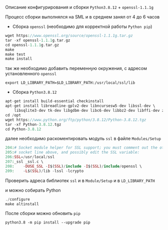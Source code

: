 Описание конфигурирования и сборки `Python3.8.12` + `openssl-1.1.1g`

Процесс сборки выполнялся на SML и в среднем занял от 4 до 6 часов

- Сборка `openssl` (необходимо для корректной работы `Python pip`)

```php
wget https://www.openssl.org/source/openssl-1.1.1g.tar.gz
tar -xf openssl-1.1.1g.tar.gz
cd openssl-1.1.1g.tar.gz
make
make test
make install
```

так же необходимо добавить переменную окружения, с адресом установленного `openssl`

`export LD_LIBRARY_PATH=$LD_LIBRARY_PATH:/usr/local/ssl/lib`

- Сборка `Python3.8.12`

```php
apt-get install build-essential checkinstall
apt-get install libreadline-gplv2-dev libncursesw5-dev libssl-dev \
    libsqlite3-dev tk-dev libgdbm-dev libc6-dev libbz2-dev libffi-dev zlib1g-dev
cd /opt
wget https://www.python.org/ftp/python/3.8.12/Python-3.8.12.tgz
tar -xf Python-3.8.12.tgz
cd Python-3.8.12
```

далее необходимо раскоментировать модуль `ssl` в файле `Modules/Setup`

```php
204:# Socket module helper for SSL support; you must comment out the other
205:# socket line above, and possibly edit the SSL variable:
206:SSL=/usr/local/ssl
207:_ssl _ssl.c \
208:    -DUSE_SSL -I$(SSL)/include -I$(SSL)/include/openssl \
209:    -L$(SSL)/lib -lssl -lcrypto
```

Проверить адреса библиотек `ssl` и в `Module/Setup` и в `LD_LIBRARY_PATH` 

и можно собирать Python

```php
./configure
make altinstall
```

После сборки можно обновить `pip`

`python3.8 -m pip install --upgrade pip`
